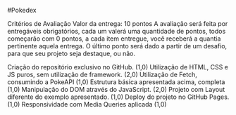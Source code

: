 #Pokedex

Critérios de Avaliação
Valor da entrega: 10 pontos
A avaliação será feita por entregáveis obrigatórios, cada um valerá uma quantidade de pontos, todos começarão com 0 pontos, a cada item entregue, você receberá a quantia pertinente aquela entrega. O último ponto será dado a partir de um desafio, para que seu projeto seja destaque, ou não.

Criação do repositório exclusivo no GitHub. (1,0)
Utilização de HTML, CSS e JS puros, sem utilização de framework. (2,0)
Utilização de Fetch, consumindo a PokeAPI (1,0)
Estrutura básica apresentada acima, completa (1,0)
Manipulação do DOM através do JavaScript. (2,0)
Projeto com Layout diferente do exemplo apresentado. (1,0)
Deploy do projeto no GitHub Pages. (1,0)
Responsividade com Media Queries aplicada (1,0)
